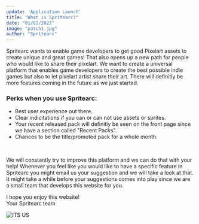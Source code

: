 ```yaml
---
update: 'Application Launch'
title: "What is Spritearc?"
date: "01/02/2022"
image: "patch1.jpg"
author: "Spritearc"
---
```

<!---
Please use blockquotes for P texts
# h1 -> Normal header
## h2 -> Sub header (A header above the normal header. Should only be used at the top)
### h3 -> Small header (used for list header etc.)
#### h4 -> Date
--->
Spritearc wants to enable game developers to get good Pixelart assets to create unique and great games! That also opens up a new path for people who would like to share their pixelart. We want to create a universal platform that enables game developers to create the best possible indie games but also to let pixelart artist share their art. There will definitly be more features coming in the future as we just started.

### Perks when you use Spritearc:
- Best user experience out there.
- Clear indicitations if you can or can not use assets or sprites.
- Your recent released pack will definitly be seen on the front page since we have a section called "Recent Packs".
- Chances to be the title/promoted pack for a whole month.
<br>

We will constantly try to improve this platform and we can do that with your help! Whenever you feel like you would like to have a specific feature in Spritearc you might email us your suggestion and we will take a look at that. It might take a while before your suggestions comes into play since we are a small team that develops this website for you.

I hope you enjoy this website!
<br>
Your Spritearc team 

![ITS US](/images/eclipse.jpg)